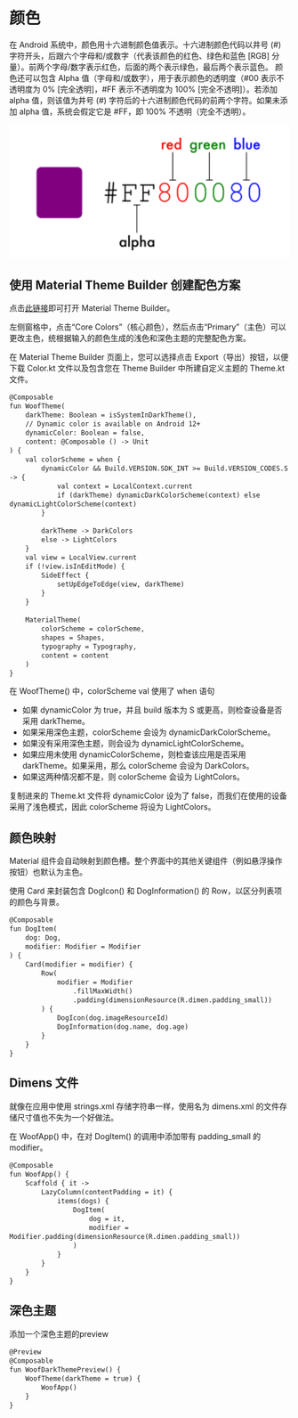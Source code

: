 # 颜色
在 Android 系统中，颜色用十六进制颜色值表示。十六进制颜色代码以井号 (#) 字符开头，后跟六个字母和/或数字（代表该颜色的红色、绿色和蓝色 [RGB] 分量）。前两个字母/数字表示红色，后面的两个表示绿色，最后两个表示蓝色。
颜色还可以包含 Alpha 值（字母和/或数字），用于表示颜色的透明度（#00 表示不透明度为 0% [完全透明]，#FF 表示不透明度为 100% [完全不透明]）。若添加 alpha 值，则该值为井号 (#) 字符后的十六进制颜色代码的前两个字符。如果未添加 alpha 值，系统会假定它是 #FF，即 100% 不透明（完全不透明）。

![alt text](image-27.png)

## 使用 Material Theme Builder 创建配色方案

点击[此链接](https://material-foundation.github.io/material-theme-builder/)即可打开 Material Theme Builder。

左侧窗格中，点击“Core Colors”（核心颜色），然后点击“Primary”（主色）可以更改主色，统根据输入的颜色生成的浅色和深色主题的完整配色方案。

在 Material Theme Builder 页面上，您可以选择点击 Export（导出）按钮，以便下载 Color.kt 文件以及包含您在 Theme Builder 中所建自定义主题的 Theme.kt 文件。


    @Composable
    fun WoofTheme(
        darkTheme: Boolean = isSystemInDarkTheme(),
        // Dynamic color is available on Android 12+
        dynamicColor: Boolean = false,
        content: @Composable () -> Unit
    ) {
        val colorScheme = when {
            dynamicColor && Build.VERSION.SDK_INT >= Build.VERSION_CODES.S -> {
                val context = LocalContext.current
                if (darkTheme) dynamicDarkColorScheme(context) else dynamicLightColorScheme(context)
            }

            darkTheme -> DarkColors
            else -> LightColors
        }
        val view = LocalView.current
        if (!view.isInEditMode) {
            SideEffect {
                setUpEdgeToEdge(view, darkTheme)
            }
        }

        MaterialTheme(
            colorScheme = colorScheme,
            shapes = Shapes,
            typography = Typography,
            content = content
        )
    }


在 WoofTheme() 中，colorScheme val 使用了 when 语句

- 如果 dynamicColor 为 true，并且 build 版本为 S 或更高，则检查设备是否采用 darkTheme。
- 如果采用深色主题，colorScheme 会设为 dynamicDarkColorScheme。
- 如果没有采用深色主题，则会设为 dynamicLightColorScheme。
- 如果应用未使用 dynamicColorScheme，则检查该应用是否采用 darkTheme。如果采用，那么 colorScheme 会设为 DarkColors。
- 如果这两种情况都不是，则 colorScheme 会设为 LightColors。

复制进来的 Theme.kt 文件将 dynamicColor 设为了 false，而我们在使用的设备采用了浅色模式，因此 colorScheme 将设为 LightColors。


## 颜色映射

Material 组件会自动映射到颜色槽。整个界面中的其他关键组件（例如悬浮操作按钮）也默认为主色。

使用 Card 来封装包含 DogIcon() 和 DogInformation() 的 Row，以区分列表项的颜色与背景。

    @Composable
    fun DogItem(
        dog: Dog,
        modifier: Modifier = Modifier
    ) {
        Card(modifier = modifier) {
            Row(
                modifier = Modifier
                    .fillMaxWidth()
                    .padding(dimensionResource(R.dimen.padding_small))
            ) {
                DogIcon(dog.imageResourceId)
                DogInformation(dog.name, dog.age)
            }
        }
    }

## Dimens 文件

就像在应用中使用 strings.xml 存储字符串一样，使用名为 dimens.xml 的文件存储尺寸值也不失为一个好做法。

在 WoofApp() 中，在对 DogItem() 的调用中添加带有 padding_small 的 modifier。

    @Composable
    fun WoofApp() {
        Scaffold { it ->
            LazyColumn(contentPadding = it) {
                items(dogs) {
                    DogItem(
                        dog = it,
                        modifier = Modifier.padding(dimensionResource(R.dimen.padding_small))
                    )
                }
            }
        }
    }

## 深色主题

添加一个深色主题的preview

    @Preview
    @Composable
    fun WoofDarkThemePreview() {
        WoofTheme(darkTheme = true) {
            WoofApp()
        }
    }